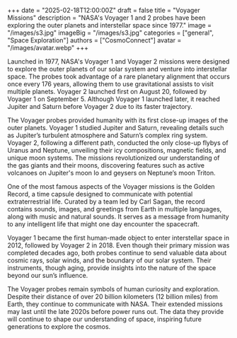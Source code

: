 +++
date = "2025-02-18T12:00:00Z"
draft = false
title = "Voyager Missions"
description = "NASA's Voyager 1 and 2 probes have been exploring the outer planets and interstellar space since 1977."
image = "/images/s3.jpg"
imageBig = "/images/s3.jpg"
categories = ["general", "Space Exploration"]
authors = ["CosmoConnect"]
avatar = "/images/avatar.webp"
+++

Launched in 1977, NASA's Voyager 1 and Voyager 2 missions were designed to explore the outer planets of our solar system and venture into interstellar space. The probes took advantage of a rare planetary alignment that occurs once every 176 years, allowing them to use gravitational assists to visit multiple planets. Voyager 2 launched first on August 20, followed by Voyager 1 on September 5. Although Voyager 1 launched later, it reached Jupiter and Saturn before Voyager 2 due to its faster trajectory.

The Voyager probes provided humanity with its first close-up images of the outer planets. Voyager 1 studied Jupiter and Saturn, revealing details such as Jupiter’s turbulent atmosphere and Saturn’s complex ring system. Voyager 2, following a different path, conducted the only close-up flybys of Uranus and Neptune, unveiling their icy compositions, magnetic fields, and unique moon systems. The missions revolutionized our understanding of the gas giants and their moons, discovering features such as active volcanoes on Jupiter's moon Io and geysers on Neptune’s moon Triton.

One of the most famous aspects of the Voyager missions is the Golden Record, a time capsule designed to communicate with potential extraterrestrial life. Curated by a team led by Carl Sagan, the record contains sounds, images, and greetings from Earth in multiple languages, along with music and natural sounds. It serves as a message from humanity to any intelligent life that might one day encounter the spacecraft.

Voyager 1 became the first human-made object to enter interstellar space in 2012, followed by Voyager 2 in 2018. Even though their primary mission was completed decades ago, both probes continue to send valuable data about cosmic rays, solar winds, and the boundary of our solar system. Their instruments, though aging, provide insights into the nature of the space beyond our sun’s influence.

The Voyager probes remain symbols of human curiosity and exploration. Despite their distance of over 20 billion kilometers (12 billion miles) from Earth, they continue to communicate with NASA. Their extended missions may last until the late 2020s before power runs out. The data they provide will continue to shape our understanding of space, inspiring future generations to explore the cosmos.
